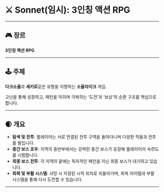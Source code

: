 # ⚔️ Sonnet(임시): 3인칭 액션 RPG

---

## 🎮 **장르**

**3인칭 액션 RPG**

---

## 🕹️ **주제**

**다크소울**과 **세키로**같은 유형을 지향하는 **소울라이크** 게임.

고난을 통해 성장하고, 패턴을 익히며 극복하는 ‘도전’과 ‘보상’의 순환 구조를 핵심으로 합니다.

---

## 🌒 **개요**

* **탐색 및 전투**: 플레이어는 서로 연결된 전투 구역을 돌아다니며 다양한 적들과 전투를 벌입니다.
* **중간 보스 조우**: 지역의 중반부에서는 강력한 중간 보스가 등장해 플레이어의 숙련도를 시험합니다.
* **최종 보스 전투**: 각 지역의 끝에는 독자적인 패턴을 지닌 최종 보스가 대기하고 있습니다.
* **회복 및 부활 시스템**: 사망 시 지정된 시작 위치로 되돌아가며, 회복 아이템과 부활 시스템을 통해 다시 도전할 수 있습니다.

---
